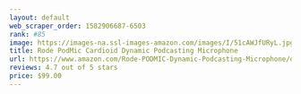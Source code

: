 ```yaml
---
layout: default 
﻿web_scraper_order: 1582906687-6503
rank: #85
image: https://images-na.ssl-images-amazon.com/images/I/51cAWJfURyL.jpg
title: Rode PodMic Cardioid Dynamic Podcasting Microphone
url: https://www.amazon.com/Rode-PODMIC-Dynamic-Podcasting-Microphone/dp/B07MSCRCVK/ref=zg_mw_musical-instruments_85?_encoding=UTF8&psc=1&refRID=RA0A6WJ8XR76W6MNNJHV
reviews: 4.7 out of 5 stars
price: $99.00 
---
```

